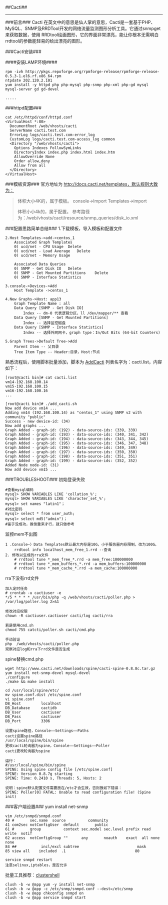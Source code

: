##Cacti##

***
###前言###
Cacti 在英文中的意思是仙人掌的意思，Cacti是一套基于PHP、MySQL、SNMP及RRDTool开发的网络流量监测图形分析工具。它通过snmpget来获取数据，使用 RRDtool绘画图形，它的界面非常漂亮，能让你根本无需明白rrdtool的参数能轻易的绘出漂亮的图形。


###Cacti安装###

####安装LAMP环境####

	rpm -ivh http://pkgs.repoforge.org/rpmforge-release/rpmforge-release-0.5.3-1.el6.rf.x86_64.rpm
	ntpdate 202.120.2.101
	yum install -y httpd php php-mysql php-snmp php-xml php-gd mysql mysql-server gd gd-devel

	.....

###httpd配置###

	cat /etc/httpd/conf/httpd.conf
	<VirtualHost *:80>
	  DocumentRoot /web/vhosts/cacti
	  ServerName cacti.test.com
	  ErrorLog logs/cacti.test.com-error_log
	  CustomLog logs/cacti.test.com-access_log common
	  <Directory "/web/vhosts/cacti">
	    Options Indexes FollowSymLinks
	    DirectoryIndex index.php index.html index.htm
	    AllowOverride None
	    Order allow,deny
	    Allow from all
	  </Directory>
	</VirtualHost>




###模板资源###
官方地址为 http://docs.cacti.net/templates，默认规则大致为：
>体积大小4K的，属于模板。 console->Import Templates->import
>
>体积小小4k的，属于配置。 参考路径为：/web/vhosts/cacti/resource/snmp_queries/disk_io.xml


###配置思路简单总结###
	1.下载模板，导入模板和配置文件

	2.Host Templates->add->centos_1
		Associated Graph Templates
		0) ucd/net - CPU Usage	Delete
		0) ucd/net - Load Average	Delete
		0) ucd/net - Memory Usage

		Associated Data Queries
		0) SNMP - Get Disk IO	Delete
		0) SNMP - Get Mounted Partitions	Delete
		0) SNMP - Interface Statistics

	3.console->Devices->Add  
		Host Template ->centos_1

	4.New Graphs->Host: app13	
		Graph Template Name : all 
		Data Query [SNMP - Get Disk IO]
			Index -- dm-0 代表逻辑分区，ll /dev/mapper/** 查看
		Data Query [SNMP - Get Mounted Partitions]
			Index -- 选择监控磁盘
		Data Query [SNMP - Interface Statistics]
			Index -- 选择外网网卡，graph type：In/Out Bits (64-bit Counters)

	5.Graph Trees->Default Tree->Add
		Parent Item -- 父目录
		Tree Item Type -- Header:目录，Host:节点


熟悉流程后，使用脚本批量添加，脚本为 [AddCacti](../giftscript/AddCacti) 
列表名字为：cacti.list，内容如下：

	[root@cacti bin]# cat cacti.list 
	vm14-192.168.100.14
	vm15-192.168.100.15
	vm16-192.168.100.16
	...

	[root@cacti bin]# ./add_cacti.sh 
	Now add device vm14 ...
	Adding vm14 (192.168.100.14) as "centos_1" using SNMP v2 with community "public"
	Success - new device-id: (34)
	Now add graphs ...
	Graph Added - graph-id: (192) - data-source-ids: (339, 339)
	Graph Added - graph-id: (193) - data-source-ids: (340, 341, 342)
	Graph Added - graph-id: (194) - data-source-ids: (343, 344, 345)
	Graph Added - graph-id: (195) - data-source-ids: (346, 347, 348)
	Graph Added - graph-id: (196) - data-source-ids: (349, 349)
	Graph Added - graph-id: (197) - data-source-ids: (350, 350)
	Graph Added - graph-id: (198) - data-source-ids: (351, 351)
	Graph Added - graph-id: (199) - data-source-ids: (352, 352)
	Added Node node-id: (31)
	Now add device vm15 ...


	
###TROUBLESHOOT###
初始登录失败

	#查看mysql编码
	mysql> SHOW VARIABLES LIKE 'collation_%';
	mysql> SHOW VARIABLES LIKE 'character_set_%';
	mysql> set names "latin1"；
	#对比密码
	mysql> select * from user_auth;
	mysql> select md5("admin")；
	#鉴于没成功，推倒重来才行，就只做参考


监控mem不出图

	1 .Console—〉Data Templates默认最大内存是10G，小于服务器内存限制，改为100G。
		rrdtool info localhost_mem_free_1.rrd --查询
	2. 修改以生成的rra文件
		# rrdtool tune *_mem_free_*.rrd -a mem_free:100000000
		# rrdtool tune *_mem_buffers_*.rrd -a mem_buffers:100000000
		# rrdtool tune *_mem_cache_*.rrd -a mem_cache:100000000

rra下没有rrd文件
	
	加入定时任务
	# crontab -u cactiuser -e  
	*/5 * * * * /usr/bin/php -q /web/vhosts/cacti/poller.php > /var/log/poller.log 2>&1
	
	修改对应权限
	chown -R cactiuser.cactiuser cacti/log cacti/rra

	若是使用cmd.sh
	chmod 755 catcti/poller.sh cacti/cmd.php

	手动验证
	php  /web/vhosts/cacti/poller.php
	观察对应log和rra下rrd文件是否生成

spine替换cmd.php

	wget http://www.cacti.net/downloads/spine/cacti-spine-0.8.8c.tar.gz
	yum install net-snmp-devel mysql-devel
	./configure
	./make && make install

	cd /usr/local/spine/etc/
	mv spine.conf.dist /etc/spine.conf
	vi spine.conf
	DB_Host         localhost
	DB_Database     cactidb
	DB_User         cactiuser
	DB_Pass         cactiuser
	DB_Port         3306

	设置spine路径，Console——Settings——Paths
	cacti设置spine路径
	/usr/local/spine/bin/spine
	更改cacti轮询器为spine，Console——Settings——Poller
	cacti更改轮询器为spine

	运行：
	#/usr/local/spine/bin/spine
	SPINE: Using spine config file [/etc/spine.conf]
	SPINE: Version 0.8.7g starting
	SPINE: Time: 0.2410 s, Threads: 5, Hosts: 2
	
	说明：spine默认配置文件需要放在/etc才会生效，否则报如下错误：
	SPINE: Poller[0] FATAL: Unable to read configuration file! (Spine init)
		
###客户端设置###
	yum install net-snmp

	vim /etc/snmpd/snmpd.conf
	40 #       sec.name  source          community
 	41 com2sec notConfigUser  default       public
	61 #       group          context sec.model sec.level prefix read   write  notif
 	62 access  notConfigGroup ""      any       noauth    exact  all none none
	84 ##           incl/excl subtree                          mask
	85 view all    included  .1                               80
	
	service snmpd restart
	注意selinux,iptables，是否允许

批量工具推荐：[clustershell](./clustershell.md)

	clush -b -w @app yum -y install net-snmp
	clush -b -w @app -c /etc/snmp/snmpd.conf --dest=/etc/snmp
	clush -b -w @app chkconfig snmpd on
	clush -b -w @app service snmpd start
